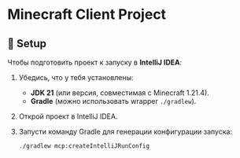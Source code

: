 # Minecraft Client Project

## 📌 Setup
Чтобы подготовить проект к запуску в **IntelliJ IDEA**:

1. Убедись, что у тебя установлены:
   - **JDK 21** (или версия, совместимая с Minecraft 1.21.4).
   - **Gradle** (можно использовать wrapper `./gradlew`).

2. Открой проект в IntelliJ IDEA.

3. Запусти команду Gradle для генерации конфигурации запуска:
   ```bash
   ./gradlew mcp:createIntelliJRunConfig
